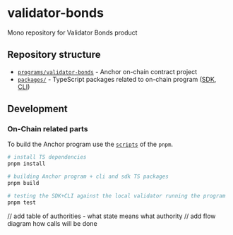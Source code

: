 # validator-bonds

Mono repository for Validator Bonds product

## Repository structure

* [`programs/validator-bonds`](./programs/validator-bonds/) - Anchor on-chain contract project 
* [`packages/`](./packages/) - TypeScript packages related to on-chain program
  ([SDK](./packages/validator-bonds-sdk/), [CLI](./packages/validator-bonds-cli/))

## Development

### On-Chain related parts

To build the Anchor program use the [`scripts`](./package.json) of the `pnpm`.

```sh
# install TS dependencies
pnpm install

# building Anchor program + cli and sdk TS packages
pnpm build

# testing the SDK+CLI against the local validator running the program
pnpm test
```

// add table of authorities - what state means what authority
// add flow diagram how calls will be done